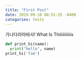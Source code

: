 ```yaml
---
title: "First Post"
date: 2019-09-10 00:51:25 -0400
categories: tests
---
```


가나다라마바사!
What Is Thiiiiiiiiiiis

```python
def print_hi(name):
  print("hello", name)
print_hi('Tom')
```
